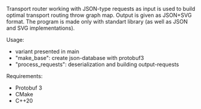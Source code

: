 Transport router working with JSON-type requests as input is used to build optimal transport routing throw graph map.
Output is given as JSON+SVG format. The program is made only with standart library (as well as JSON and SVG implementations).

Usage:
- variant presented in main
- "make_base": create json-database with protobuf3 
- "process_requests": deserialization and building output-requests 

Requirements:
- Protobuf 3
- CMake
- C++20
